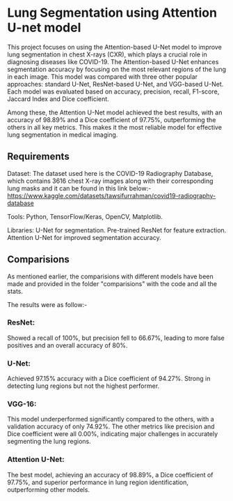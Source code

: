 # Lung Segmentation using Attention U-net model
This project focuses on using the Attention-based U-Net model to improve lung segmentation in chest X-rays (CXR), which plays a crucial role in diagnosing diseases like COVID-19. The Attention-based U-Net enhances segmentation accuracy by focusing on the most relevant regions of the lung in each image. This model was compared with three other popular approaches: standard U-Net, ResNet-based U-Net, and VGG-based U-Net. Each model was evaluated based on accuracy, precision, recall, F1-score, Jaccard Index and Dice coefficient.

Among these, the Attention U-Net model achieved the best results, with an accuracy of 98.89% and a Dice coefficient of 97.75%, outperforming the others in all key metrics. This makes it the most reliable model for effective lung segmentation in medical imaging.
## Requirements
Dataset: The dataset used here is the COVID-19 Radiography Database, which contains 3616 chest X-ray images along with their corresponding lung masks and it can be found in this link below:-
https://www.kaggle.com/datasets/tawsifurrahman/covid19-radiography-database

Tools: Python, TensorFlow/Keras, OpenCV, Matplotlib.

Libraries: U-Net for segmentation.
           Pre-trained ResNet for feature extraction.
          Attention U-Net for improved segmentation accuracy.
## Comparisions
As mentioned earlier, the comparisions with different models have been made and provided in the folder "comparisions" with the code and all the stats.

The results were as follow:-
### ResNet: 
Showed a recall of 100%, but precision fell to 66.67%, leading to more false positives and an overall accuracy of 80%.
### U-Net: 
Achieved 97.15% accuracy with a Dice coefficient of 94.27%. Strong in detecting lung regions but not the highest performer.
### VGG-16: 
This model underperformed significantly compared to the others, with a validation accuracy of only 74.92%. The other metrics like precision and Dice coefficient were all 0.00%, indicating major challenges in accurately segmenting the lung regions.
### Attention U-Net: 
The best model, achieving an accuracy of 98.89%, a Dice coefficient of 97.75%, and superior performance in lung region identification, outperforming other models.


